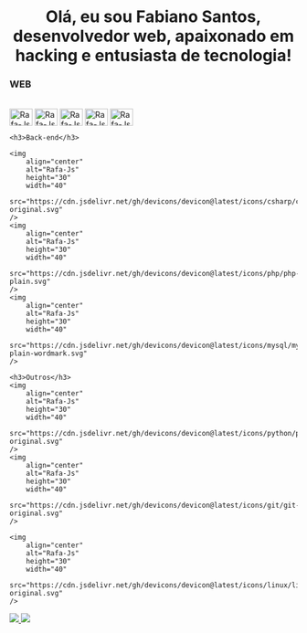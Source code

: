 <h1 align="center">
	Olá, eu sou Fabiano Santos, desenvolvedor web, apaixonado em hacking e
	entusiasta de tecnologia!
</h1>

<h3>WEB</h3>

<div style="display: inline_block">
	<br />
	<img
		align="center"
		alt="Rafa-Js"
		height="30"
		width="40"
		src="https://cdn.jsdelivr.net/gh/devicons/devicon@latest/icons/html5/html5-plain.svg"
	/>
	<img
		align="center"
		alt="Rafa-Js"
		height="30"
		width="40"
		src="https://cdn.jsdelivr.net/gh/devicons/devicon@latest/icons/css3/css3-original.svg"
	/>
	<img
		align="center"
		alt="Rafa-Js"
		height="30"
		width="40"
		src="https://cdn.jsdelivr.net/gh/devicons/devicon@latest/icons/javascript/javascript-original.svg"
	/>
	<img
		align="center"
		alt="Rafa-Js"
		height="30"
		width="40"
		src="https://cdn.jsdelivr.net/gh/devicons/devicon@latest/icons/react/react-original.svg"
	/>
	<img
		align="center"
		alt="Rafa-Js"
		height="30"
		width="40"
		src="https://cdn.jsdelivr.net/gh/devicons/devicon@latest/icons/typescript/typescript-original.svg"
	/>

	<h3>Back-end</h3>

	<img
		align="center"
		alt="Rafa-Js"
		height="30"
		width="40"
		src="https://cdn.jsdelivr.net/gh/devicons/devicon@latest/icons/csharp/csharp-original.svg"
	/>
	<img
		align="center"
		alt="Rafa-Js"
		height="30"
		width="40"
		src="https://cdn.jsdelivr.net/gh/devicons/devicon@latest/icons/php/php-plain.svg"
	/>
	<img
		align="center"
		alt="Rafa-Js"
		height="30"
		width="40"
		src="https://cdn.jsdelivr.net/gh/devicons/devicon@latest/icons/mysql/mysql-plain-wordmark.svg"
	/>

	<h3>Outros</h3>
	<img
		align="center"
		alt="Rafa-Js"
		height="30"
		width="40"
		src="https://cdn.jsdelivr.net/gh/devicons/devicon@latest/icons/python/python-original.svg"
	/>
	<img
		align="center"
		alt="Rafa-Js"
		height="30"
		width="40"
		src="https://cdn.jsdelivr.net/gh/devicons/devicon@latest/icons/git/git-original.svg"
	/>

	<img
		align="center"
		alt="Rafa-Js"
		height="30"
		width="40"
		src="https://cdn.jsdelivr.net/gh/devicons/devicon@latest/icons/linux/linux-original.svg"
	/>
</div>


<a href="https://www.linkedin.com/in/santosfabin" target="_blank">
	<img
		src="https://img.shields.io/badge/-LinkedIn-%230077B5?style=for-the-badge&logo=linkedin&logoColor=white"
		target="_blank"
	/>
</a>

<a href="mailto:fsfabianosantos03@gmail.com">
	<img
		src="https://img.shields.io/badge/-Gmail-%23333?style=for-the-badge&logo=gmail&logoColor=white"
		target="_blank"
	/>
</a>

